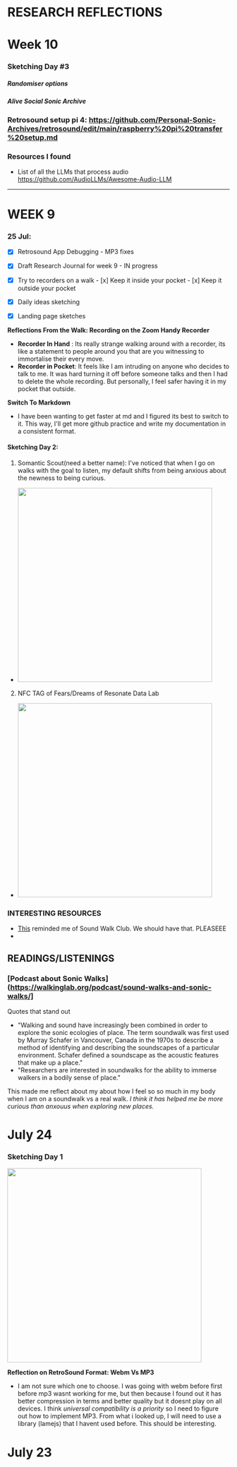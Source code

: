 # RESEARCH REFLECTIONS 
# Week 10 
### Sketching Day #3 
##### Randomiser options 
##### Alive Social Sonic Archive
### Retrosound setup pi 4: https://github.com/Personal-Sonic-Archives/retrosound/edit/main/raspberry%20pi%20transfer%20setup.md
### Resources I found
- List of all the LLMs that process audio https://github.com/AudioLLMs/Awesome-Audio-LLM
--------------------------------------------
# WEEK 9
### 25 Jul: 
- [x] Retrosound App Debugging - MP3 fixes
- [x] Draft Research Journal for week 9 - IN progress
- [x] Try to recorders on a walk
      - [x] Keep it inside your pocket
      - [x] Keep it outside your pocket

- [x] Daily ideas sketching
- [x] Landing page sketches


**Reflections From the Walk: Recording on the Zoom Handy Recorder**
- **Recorder In Hand** : Its really strange walking around with a recorder, its like a statement to people around you that are you witnessing to immortalise their every move.
- **Recorder in Pocket**: It feels like I am intruding on anyone who decides to talk to me. It was hard turning it off before someone talks and then I had to delete the whole recording. But personally, I feel safer having it in my pocket that outside.

**Switch To Markdown** 
- I have been wanting to get faster at md and I figured its best to switch to it. This way, I'll get more github practice and write my documentation in a consistent format.

#### Sketching Day 2: 
1. Somantic Scout(need a better name): I've noticed that when I go on walks with the goal to listen, my default shifts from being anxious about the newness to being curious.
- <img src="https://drive.google.com/uc?export=view&id=1GlSZAxDaOfzrnMCIu7MTSXcXdqyLrCtm" 
     width="440">
2. NFC TAG of Fears/Dreams of Resonate Data Lab
- <img src="https://drive.google.com/uc?export=view&id=1GT5vNAPO6ul9d008jqQ1vdGctgawwJ_B" 
     width="440">
     


### INTERESTING RESOURCES
- [This](https://www.are.na/sydney-johnson-4a4vmdu4une/sound-walks-and-site-specific-interventions-proposal) reminded me of Sound Walk Club. We should have that. PLEASEEE
- 

## READINGS/LISTENINGS

### [Podcast about Sonic Walks] (https://walkinglab.org/podcast/sound-walks-and-sonic-walks/]

Quotes that stand out 
- "Walking and sound have increasingly been combined in order to explore the sonic ecologies of place. The term soundwalk was first used by Murray Schafer in Vancouver, Canada in the 1970s to describe a method of identifying and describing the soundscapes of a particular environment. Schafer defined a soundscape as the acoustic features that make up a place."
- "Researchers are interested in soundwalks for the ability to immerse walkers in a bodily sense of place."

This made me reflect about my about how I feel so so much in my body when I am on a soundwalk vs a real walk. *I think it has helped me be more curious than anxouus when exploring new places.*


# July 24
### Sketching Day 1
<img src="https://drive.google.com/uc?export=view&id=1G_rWIRGSD3TfkkQ1iMTqhhRfeYqns_lg" 
     width="440">

**Reflection on RetroSound Format: Webm Vs MP3**
- I am not sure which one to choose. I was going with webm before first before mp3 wasnt working for me, but then because I found out it has better compression in terms and better quality but it doesnt play on all devices. I think *universal compatibility is a priority* so I need to figure out how to implement MP3. From what i looked up, I will need to use a library (lamejs) that I havent used before. This should be interesting.
# July 23

